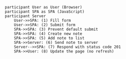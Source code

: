     participant User as User (Browser)
    participant SPA as SPA (JavaScript)
    participant Server
        User->>SPA: (1) Fill form
        User->>SPA: (2) Submit form
        SPA->>SPA: (3) Prevent default submit
        SPA->>SPA: (4) Create new note
        SPA->>SPA: (5) Add note to list
        SPA->>Server: (6) Send note to server
        Server-->>SPA: (7) Respond with status code 201
        SPA->>User: (8) Update the page (no refresh)